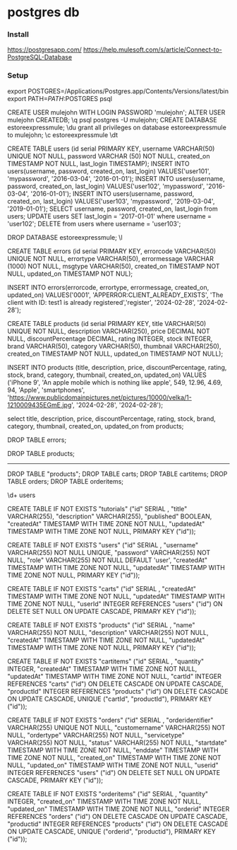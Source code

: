 # postgres db

### Install
https://postgresapp.com/
https://help.mulesoft.com/s/article/Connect-to-PostgreSQL-Database

### Setup
export POSTGRES=/Applications/Postgres.app/Contents/Versions/latest/bin
export PATH=$PATH:$POSTGRES
psql

CREATE USER mulejohn WITH LOGIN PASSWORD 'mulejohn';
ALTER USER mulejohn CREATEDB;
\q
psql postgres -U mulejohn;
CREATE DATABASE estoreexpressmule;
\du
grant all privileges on database estoreexpressmule to mulejohn;
\c estoreexpressmule
\dt

CREATE TABLE users (id serial PRIMARY KEY, username VARCHAR(50) UNIQUE NOT NULL, password VARCHAR (50) NOT NULL, created_on TIMESTAMP NOT NULL, last_login TIMESTAMP);
INSERT INTO users(username, password, created_on, last_login) VALUES('user101', 'mypassword', '2016-03-04', '2016-01-01');
INSERT INTO users(username, password, created_on, last_login) VALUES('user102', 'mypassword', '2016-03-04', '2016-01-01');
INSERT INTO users(username, password, created_on, last_login) VALUES('user103', 'mypassword', '2019-03-04', '2019-01-01');
SELECT username, password, created_on, last_login from users;
UPDATE users SET last_login = '2017-01-01' where username = 'user102';
DELETE from users where username = 'user103';

DROP DATABASE estoreexpressmule;
\l

CREATE TABLE errors (id serial PRIMARY KEY, errorcode VARCHAR(50) UNIQUE NOT NULL, errortype VARCHAR(50), errormessage VARCHAR (1000) NOT NULL, msgtype VARCHAR(50), created_on TIMESTAMP NOT NULL, updated_on TIMESTAMP NOT NUL);

INSERT INTO errors(errorcode, errortype, errormessage, created_on, updated_on) VALUES('0001', 'APPERROR:CLIENT_ALREADY_EXISTS', 'The client with ID: test1 is already registered','register', '2024-02-28', '2024-02-28');

CREATE TABLE products (id serial PRIMARY KEY, title VARCHAR(50) UNIQUE NOT NULL, description VARCHAR(250), price DECIMAL NOT NULL, discountPercentage DECIMAL, rating INTEGER, stock INTEGER,  brand VARCHAR(50), category VARCHAR(50), thumbnail VARCHAR(250), created_on TIMESTAMP NOT NULL, updated_on TIMESTAMP NOT NULL);

INSERT INTO products (title, description, price, discountPercentage, rating, stock, brand, category, thumbnail, created_on, updated_on) VALUES ('iPhone 9', 'An apple mobile which is nothing like apple', 549, 12.96, 4.69, 94, 'Apple', 'smartphones', 'https://www.publicdomainpictures.net/pictures/10000/velka/1-1210009435EGmE.jpg', '2024-02-28', '2024-02-28');

select title, description, price, discountPercentage, rating, stock, brand, category, thumbnail, created_on, updated_on from products;

DROP TABLE errors;

DROP TABLE products;

********************************************************************************

DROP TABLE "products";
DROP TABLE carts;
DROP TABLE cartitems;
DROP TABLE orders;
DROP TABLE orderitems;

\d+ users

 CREATE TABLE IF NOT EXISTS "tutorials" ("id"   SERIAL , "title" VARCHAR(255), "description" VARCHAR(255), "published" BOOLEAN, "createdAt" TIMESTAMP WITH TIME ZONE NOT NULL, "updatedAt" TIMESTAMP WITH TIME ZONE NOT NULL, PRIMARY KEY ("id"));

 CREATE TABLE IF NOT EXISTS "users" ("id"  SERIAL , "username" VARCHAR(255) NOT NULL UNIQUE, "password" VARCHAR(255) NOT NULL, "role" VARCHAR(255) NOT NULL DEFAULT 'user', "createdAt" TIMESTAMP WITH TIME ZONE NOT NULL, "updatedAt" TIMESTAMP WITH TIME ZONE NOT NULL, PRIMARY KEY ("id"));

 CREATE TABLE IF NOT EXISTS "carts" ("id"  SERIAL , "createdAt" TIMESTAMP WITH TIME ZONE NOT NULL, "updatedAt" TIMESTAMP WITH TIME ZONE NOT NULL, "userId" INTEGER REFERENCES "users" ("id") ON DELETE SET NULL ON UPDATE CASCADE, PRIMARY KEY ("id"));

 CREATE TABLE IF NOT EXISTS "products" ("id"  SERIAL , "name" VARCHAR(255) NOT NULL, "description" VARCHAR(255) NOT NULL, "createdAt" TIMESTAMP WITH TIME ZONE NOT NULL, "updatedAt" TIMESTAMP WITH TIME ZONE NOT NULL, PRIMARY KEY ("id"));

 CREATE TABLE IF NOT EXISTS "cartitems" ("id"  SERIAL , "quantity" INTEGER, "createdAt" TIMESTAMP WITH TIME ZONE NOT NULL, "updatedAt" TIMESTAMP WITH TIME ZONE NOT NULL, "cartId" INTEGER REFERENCES "carts" ("id") ON DELETE CASCADE ON UPDATE CASCADE, "productId" INTEGER REFERENCES "products" ("id") ON DELETE CASCADE ON UPDATE CASCADE, UNIQUE ("cartId", "productId"), PRIMARY KEY ("id"));

 CREATE TABLE IF NOT EXISTS "orders" ("id"  SERIAL , "orderidentifier" VARCHAR(255) UNIQUE NOT NULL, "customername" VARCHAR(255) NOT NULL, "ordertype" VARCHAR(255) NOT NULL, "servicetype" VARCHAR(255) NOT NULL, "status" VARCHAR(255) NOT NULL, "startdate" TIMESTAMP WITH TIME ZONE NOT NULL, "enddate" TIMESTAMP WITH TIME ZONE NOT NULL, "created_on" TIMESTAMP WITH TIME ZONE NOT NULL, "updated_on" TIMESTAMP WITH TIME ZONE NOT NULL, "userid" INTEGER REFERENCES "users" ("id") ON DELETE SET NULL ON UPDATE CASCADE, PRIMARY KEY ("id"));

  CREATE TABLE IF NOT EXISTS "orderitems" ("id"  SERIAL , "quantity" INTEGER, "created_on" TIMESTAMP WITH TIME ZONE NOT NULL, "updated_on" TIMESTAMP WITH TIME ZONE NOT NULL, "orderid" INTEGER REFERENCES "orders" ("id") ON DELETE CASCADE ON UPDATE CASCADE, "productid" INTEGER REFERENCES "products" ("id") ON DELETE CASCADE ON UPDATE CASCADE, UNIQUE ("orderid", "productid"), PRIMARY KEY ("id"));